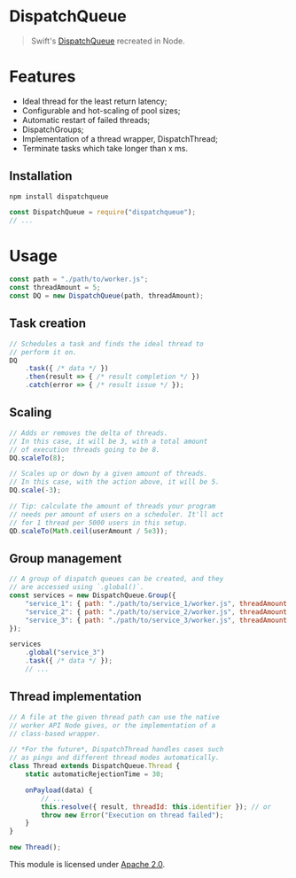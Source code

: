 
# DispatchQueue

> Swift's [DispatchQueue](https://developer.apple.com/documentation/dispatch/dispatchqueue) recreated in Node.


# Features
* Ideal thread for the least return latency;
* Configurable and hot-scaling of pool sizes;
* Automatic restart of failed threads;
* DispatchGroups;
* Implementation of a thread wrapper, DispatchThread;
* Terminate tasks which take longer than x ms.

## Installation
`npm install dispatchqueue`
```js
const DispatchQueue = require("dispatchqueue");
// ...
```


# Usage
```js
const path = "./path/to/worker.js";
const threadAmount = 5;
const DQ = new DispatchQueue(path, threadAmount);
```

## Task creation
```js
// Schedules a task and finds the ideal thread to
// perform it on.
DQ
    .task({ /* data */ })
    .then(result => { /* result completion */ })
    .catch(error => { /* result issue */ });
```

## Scaling
```js
// Adds or removes the delta of threads.
// In this case, it will be 3, with a total amount
// of execution threads going to be 8.
DQ.scaleTo(8);

// Scales up or down by a given amount of threads.
// In this case, with the action above, it will be 5.
DQ.scale(-3);

// Tip: calculate the amount of threads your program
// needs per amount of users on a scheduler. It'll act
// for 1 thread per 5000 users in this setup.
QD.scaleTo(Math.ceil(userAmount / 5e3));
```

## Group management
```js
// A group of dispatch queues can be created, and they
// are accessed using `.global()`.
const services = new DispatchQueue.Group({
    "service_1": { path: "./path/to/service_1/worker.js", threadAmount: 3 },
    "service_2": { path: "./path/to/service_2/worker.js", threadAmount: 5, deferInitialisation: true },
    "service_3": { path: "./path/to/service_3/worker.js", threadAmount: 4, deferInitialisation: true }
});

services
    .global("service_3")
    .task({ /* data */ });
    // ...
```

## Thread implementation
```js
// A file at the given thread path can use the native
// worker API Node gives, or the implementation of a
// class-based wrapper.

// *For the future*, DispatchThread handles cases such
// as pings and different thread modes automatically.
class Thread extends DispatchQueue.Thread {
    static automaticRejectionTime = 30;

    onPayload(data) {
        // ...
        this.resolve({ result, threadId: this.identifier }); // or
        throw new Error("Execution on thread failed");
    }
}

new Thread();
```


This module is licensed under [Apache 2.0](http://www.apache.org/licenses/LICENSE-2.0).
